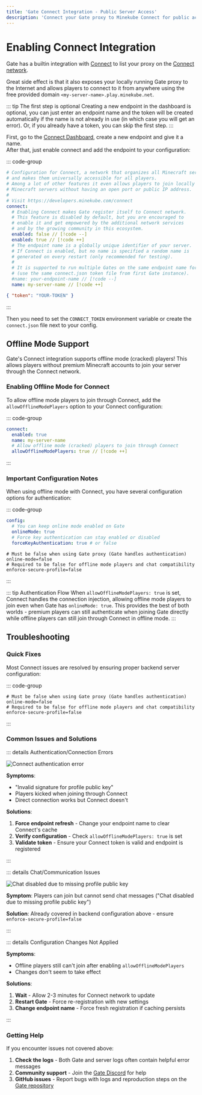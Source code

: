 ```yaml
---
title: 'Gate Connect Integration - Public Server Access'
description: 'Connect your Gate proxy to Minekube Connect for public access and organic player traffic without port forwarding.'
---
```


# Enabling Connect Integration

Gate has a builtin integration with [Connect](https://connect.minekube.com/) to list your proxy on
the [Connect network](https://connect.minekube.com/guide/#the-connect-network).

Great side effect is that it also exposes your locally running Gate proxy to the Internet
and allows players to connect to it from anywhere using the free provided domain
`<my-server-name>.play.minekube.net`.

::: tip The first step is optional
Creating a new endpoint in the dashboard is optional, you can just enter an endpoint name and the token will be created automatically if the name is not already in use (in which case you will get an error).
Or, if you already have a token, you can skip the first step.
:::

First, go to the [Connect Dashboard](https://app.minekube.com), create a new endpoint and give it a name.<br>
After that, just enable connect and add the endpoint to your configuration:

::: code-group

```yaml [config.yml]
# Configuration for Connect, a network that organizes all Minecraft servers/proxies
# and makes them universally accessible for all players.
# Among a lot of other features it even allows players to join locally hosted
# Minecraft servers without having an open port or public IP address.
#
# Visit https://developers.minekube.com/connect
connect:
  # Enabling Connect makes Gate register itself to Connect network.
  # This feature is disabled by default, but you are encouraged to
  # enable it and get empowered by the additional network services
  # and by the growing community in this ecosystem.
  enabled: false // [!code --]
  enabled: true // [!code ++]
  # The endpoint name is a globally unique identifier of your server.
  # If Connect is enabled, but no name is specified a random name is
  # generated on every restart (only recommended for testing).
  #
  # It is supported to run multiple Gates on the same endpoint name for load balancing
  # (use the same connect.json token file from first Gate instance).
  #name: your-endpoint-name // [!code --]
  name: my-server-name // [!code ++]
```

```json [connect.json]
{ "token": "YOUR-TOKEN" }
```

:::

Then you need to set the `CONNECT_TOKEN` environment variable or create the `connect.json` file next to your config.

## Offline Mode Support

Gate's Connect integration supports offline mode (cracked) players! This allows players without premium Minecraft accounts to join your server through the Connect network.

### Enabling Offline Mode for Connect

To allow offline mode players to join through Connect, add the `allowOfflineModePlayers` option to your Connect configuration:

::: code-group

```yaml [config.yml]
connect:
  enabled: true
  name: my-server-name
  # Allow offline mode (cracked) players to join through Connect
  allowOfflineModePlayers: true // [!code ++]
```

:::

### Important Configuration Notes

When using offline mode with Connect, you have several configuration options for authentication:

::: code-group

```yaml [Gate config.yml]
config:
  # You can keep online mode enabled on Gate
  onlineMode: true
  # Force key authentication can stay enabled or disabled
  forceKeyAuthentication: true # or false
```

```properties [server.properties]
# Must be false when using Gate proxy (Gate handles authentication)
online-mode=false
# Required to be false for offline mode players and chat compatibility
enforce-secure-profile=false
```

:::

::: tip Authentication Flow
When `allowOfflineModePlayers: true` is set, Connect handles the connection injection, allowing offline mode players to join even when Gate has `onlineMode: true`. This provides the best of both worlds - premium players can still authenticate when joining Gate directly while offline players can still join through Connect in offline mode.
:::

## Troubleshooting

### Quick Fixes

Most Connect issues are resolved by ensuring proper backend server configuration:

::: code-group

```properties [server.properties]
# Must be false when using Gate proxy (Gate handles authentication)
online-mode=false
# Required to be false for offline mode players and chat compatibility
enforce-secure-profile=false
```

:::

### Common Issues and Solutions

::: details Authentication/Connection Errors

![Connect authentication error](/images/connect-offline-kicked-profile-key.png)

**Symptoms**:

- "Invalid signature for profile public key"
- Players kicked when joining through Connect
- Direct connection works but Connect doesn't

**Solutions**:

1. **Force endpoint refresh** - Change your endpoint name to clear Connect's cache
2. **Verify configuration** - Check `allowOfflineModePlayers: true` is set
3. **Validate token** - Ensure your Connect token is valid and endpoint is registered

:::

::: details Chat/Communication Issues

![Chat disabled due to missing profile public key](/images/connect-offline-chat-disabled.png)

**Symptom**: Players can join but cannot send chat messages ("Chat disabled due to missing profile public key")

**Solution**: Already covered in backend configuration above - ensure `enforce-secure-profile=false`

:::

::: details Configuration Changes Not Applied

**Symptoms**:

- Offline players still can't join after enabling `allowOfflineModePlayers`
- Changes don't seem to take effect

**Solutions**:

1. **Wait** - Allow 2-3 minutes for Connect network to update
2. **Restart Gate** - Force re-registration with new settings
3. **Change endpoint name** - Force fresh registration if caching persists

:::

### Getting Help

If you encounter issues not covered above:

1. **Check the logs** - Both Gate and server logs often contain helpful error messages
2. **Community support** - Join the [Gate Discord](https://minekube.com/discord) for help
3. **GitHub issues** - Report bugs with logs and reproduction steps on the [Gate repository](https://github.com/minekube/gate/issues)
